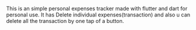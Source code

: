This is an simple personal expenses tracker made with flutter and dart for personal use.
It has Delete individual expenses(transaction) and also u can delete all the transaction by one tap of a button.
